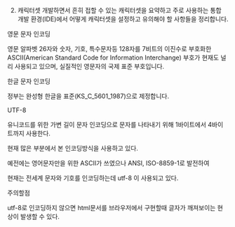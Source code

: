 ﻿2. 캐릭터셋
개발하면서 흔히 접할 수 있는 캐릭터셋을 요약하고
주로 사용하는 통합 개발 환경(IDE)에서 어떻게 캐릭터셋을 설정하고 유의해야 할 사항들을 정리합니다.


영문 문자 인코딩

영문 알파벳 26자와 숫자, 기호, 특수문자등 128자를 7비트의 이진수로 
부호화한 ASCII(American Standard Code for Information Interchange) 
부호가 현재도 널리 사용되고 있으며, 실질적인 영문자의 국제 표준 부호입니다.

한글 문자 인코딩

정부는 완성형 한글을 표준(KS_C_5601_1987)으로 제정합니다.

UTF-8

유니코드를 위한 가변 길이 문자 인코딩으로 문자를 나타내기 위해 1바이트에서 4바이트까지 사용한다.

현재 많은 부분에서 본 인코딩방식을 사용하고 있다.



예전에는 영어문자만을 위한 ASCII가 쓰였으나 ANSI, ISO-8859-1로 발전하여

현재는 전세계 문자와 기호를 인코딩하는데  utf-8 이 사용되고 있다.



주의할점

utf-8로 인코딩하지 않으면 html문서를 브라우저에서 구현할때 글자가 깨져보이는 현상이 발생할 수 있다. 
